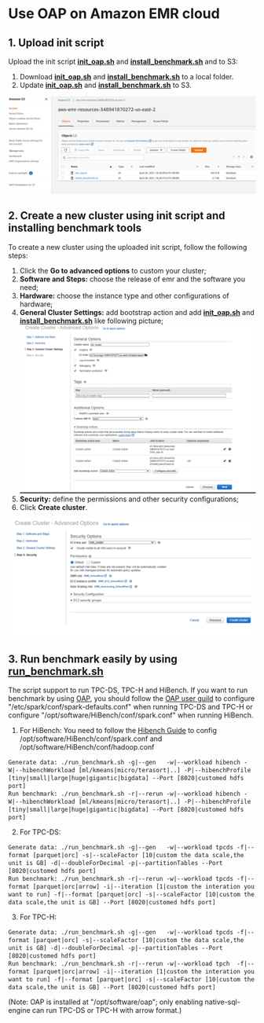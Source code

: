 # Use OAP on Amazon EMR cloud

## 1. Upload init script 

Upload the init script **[init_oap.sh](./init_oap.sh)** and **[install_benchmark.sh](./benchmark/install_benchmark.sh)** and to S3:
    
1. Download **[init_oap.sh](./init_oap.sh)** and **[install_benchmark.sh](./benchmark/install_benchmark.sh)** to a local folder.
2. Update **[init_oap.sh](./init_oap.sh)** and **[install_benchmark.sh](./benchmark/install_benchmark.sh)** to S3.

![upload_init_script and install_benchmark.sh](./imgs/upload_scripts_to_S3.png)


## 2. Create a new cluster using init script and installing benchmark tools
To create a new cluster using the uploaded init script, follow the following steps:

1. Click the  **Go to advanced options** to custom your cluster;
2. **Software and Steps:** choose the release of emr and the software you need;
3. **Hardware:** choose the instance type and other configurations of hardware;
4. **General Cluster Settings:** add bootstrap action and add **[init_oap.sh](./init_oap.sh)** and **[install_benchmark.sh](./benchmark/install_benchmark.sh)** like following picture;
![Add bootstrap action](./imgs/add-scripts-to-bootstrap-action.png)
5. **Security:** define the permissions and other security configurations;
6. Click **Create cluster**. 

![create_cluster](./imgs/create-oap-cluster.png)

## 3. Run benchmark easily by using **[run_benchmark.sh](./benchmark/run_benchmark.sh)**

The script support to run TPC-DS, TPC-H and HiBench. If you want to run benchmark by using [OAP](https://github.com/Intel-bigdata/OAP), you should follow the [OAP user guild](https://github.com/Intel-bigdata/OAP/blob/master/docs/OAP-Installation-Guide.md) to configure "/etc/spark/conf/spark-defaults.conf" when running TPC-DS and TPC-H or configure "/opt/software/HiBench/conf/spark.conf" when running HiBench.  

1. For HiBench:
You need to follow the [Hibench Guide](https://github.com/Intel-bigdata/HiBench) to config /opt/software/HiBench/conf/spark.conf and /opt/software/HiBench/conf/hadoop.conf
```  
Generate data: ./run_benchmark.sh -g|--gen   -w|--workload hibench -W|--hibenchWorkload [ml/kmeans|micro/terasort|..] -P|--hibenchProfile [tiny|small|large|huge|gigantic|bigdata] --Port [8020|customed hdfs port]  
Run benchmark: ./run_benchmark.sh -r|--rerun -w|--workload hibench -W|--hibenchWorkload [ml/kmeans|micro/terasort|..] -P|--hibenchProfile [tiny|small|large|huge|gigantic|bigdata] --Port [8020|customed hdfs port]
```
2. For TPC-DS:  
```
Generate data: ./run_benchmark.sh -g|--gen   -w|--workload tpcds -f|--format [parquet|orc] -s|--scaleFactor [10|custom the data scale,the unit is GB] -d|--doubleForDecimal -p|--partitionTables --Port [8020|customed hdfs port]   
Run benchmark: ./run_benchmark.sh -r|--rerun -w|--workload tpcds -f|--format [parquet|orc|arrow] -i|--iteration [1|custom the interation you want to run] -f|--format [parquet|orc] -s|--scaleFactor [10|custom the data scale,the unit is GB] --Port [8020|customed hdfs port]   
```
3. For TPC-H:  
```
Generate data: ./run_benchmark.sh -g|--gen   -w|--workload tpcds -f|--format [parquet|orc] -s|--scaleFactor [10|custom the data scale,the unit is GB] -d|--doubleForDecimal -p|--partitionTables --Port [8020|customed hdfs port]  
Run benchmark: ./run_benchmark.sh -r|--rerun -w|--workload tpch  -f|--format [parquet|orc|arrow] -i|--iteration [1|custom the interation you want to run] -f|--format [parquet|orc] -s|--scaleFactor [10|custom the data scale,the unit is GB] --Port [8020|customed hdfs port] 
``` 
(Note: OAP is installed at "/opt/software/oap"; only enabling native-sql-engine can run TPC-DS or TPC-H with arrow format.)